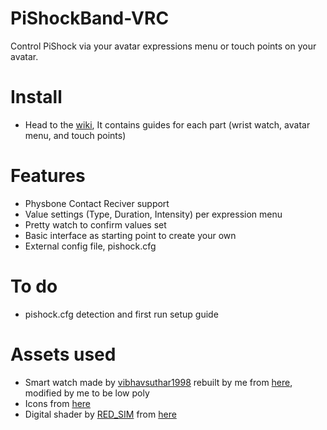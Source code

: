 # PiShockBand-VRC
Control PiShock via your avatar expressions menu or touch points on your avatar.

# Install
- Head to the [wiki](https://github.com/ariruckdi/PiShockBand-VRC/wiki), It contains guides for each part (wrist watch, avatar menu, and touch points)

# Features
- Physbone Contact Reciver support
- Value settings (Type, Duration, Intensity) per expression menu
- Pretty watch to confirm values set
- Basic interface as starting point to create your own
- External config file, pishock.cfg

# To do
- pishock.cfg detection and first run setup guide

# Assets used
- Smart watch made by [vibhavsuthar1998](https://www.cgtrader.com/vibhavsuthar1998) rebuilt by me from [here](https://www.cgtrader.com/free-3d-models/industrial/other/smart-watch-1c785218-a560-4d7e-8478-f9de27312be8), modified by me to be low poly
- Icons from [here](https://materialdesignicons.com/)
- Digital shader by [RED_SIM](https://www.patreon.com/red_sim) from [here](https://www.patreon.com/posts/62864361)
